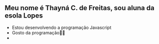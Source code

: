 ## Meu nome é Thayná C. de Freitas, sou aluna da esola Lopes
- Estou desenvolvendo a programação Javascript
- Gosto da programação💙🤖
- 
